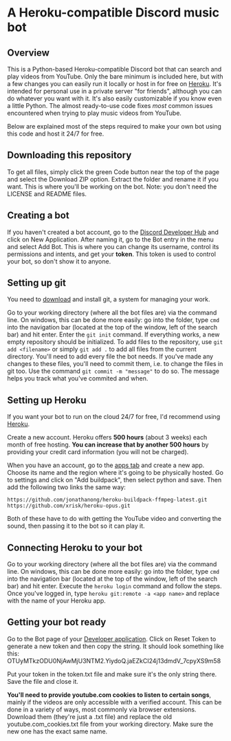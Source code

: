 # A Heroku-compatible Discord music bot
## Overview
This is a Python-based Heroku-compatible Discord bot that can search and play videos from YouTube. Only the bare minimum is included here, but with a few changes you can easily run it locally or host in for free on [Heroku](https://www.heroku.com/platform). It's intended for personal use in a private server "for friends", although you can do whatever you want with it. It's also easily customizable if you know even a little Python. The almost ready-to-use code fixes *most* common issues encountered when trying to play music videos from YouTube.

Below are explained most of the steps required to make your own bot using this code and host it 24/7 for free.
## Downloading this repository
To get all files, simply click the green Code button near the top of the page and select the Download ZIP option. Extract the folder and rename it if you want. This is where you'll be working on the bot. Note: you don't need the LICENSE and README files.
## Creating a bot
If you haven't created a bot account, go to the [Discord Developer Hub](https://discord.com/developers/applications) and click on New Application. After naming it, go to the Bot entry in the menu and select Add Bot. This is where you can change its username, control its permissions and intents, and get your **token**. This token is used to control your bot, so don't show it to anyone.
## Setting up git
You need to [download](https://git-scm.com/downloads) and install git, a system for managing your work.

Go to your working directory (where all the bot files are) via the command line. On windows, this can be done more easily: go into the folder, type `cmd` into the navigation bar (located at the top of the window, left of the search bar) and hit enter.
Enter the `git init` command. If everything works, a new empty repository should be initialized.
To add files to the repository, use `git add <filename>` or simply `git add .` to add all files from the current directory. You'll need to add every file the bot needs.
If you've made any changes to these files, you'll need to commit them, i.e. to change the files in git too. Use the command `git commit -m "message"` to do so. The message helps you track what you've commited and when.
## Setting up Heroku
If you want your bot to run on the cloud 24/7 for free, I'd recommend using [Heroku](https://www.heroku.com/platform).

Create a new account. Heroku offers **500 hours** (about 3 weeks) each month of free hosting. **You can increase that by another 500 hours** by providing your credit card information (you will not be charged).

When you have an account, go to the [apps tab](https://dashboard.heroku.com/apps) and create a new app. Choose its name and the region where it's going to be physically hosted. Go to settings and click on "Add buildpack", then select python and save. Then add the following two links the same way:
```
https://github.com/jonathanong/heroku-buildpack-ffmpeg-latest.git
https://github.com/xrisk/heroku-opus.git
```
Both of these have to do with getting the YouTube video and converting the sound, then passing it to the bot so it can play it.
## Connecting Heroku to your bot
Go to your working directory (where all the bot files are) via the command line. On windows, this can be done more easily: go into the folder, type `cmd` into the navigation bar (located at the top of the window, left of the search bar) and hit enter.
Execute the `heroku login` command and follow the steps.
Once you've logged in, type `heroku git:remote -a <app name>` and replace <app name> with the name of your Heroku app. 
## Getting your bot ready
Go to the Bot page of your [Developer application](https://discord.com/developers/applications). Click on Reset Token to generate a new token and then copy the string. It should look something like this: OTUyMTkzODU0NjAwMjU3NTM2.YiydoQ.jaEZkCI24j13dmdV_7cpyXS9m58

Put your token in the token.txt file and make sure it's the only string there. Save the file and close it.
  
**You'll need to provide youtube.com cookies to listen to certain songs**, mainly if the videos are only accessible with a verified account. This can be done in a variety of ways, most commonly via browser extensions. Download them (they're just a .txt file) and replace the old youtube.com_cookies.txt file from your working directory. Make sure the new one has the exact same name.
  
